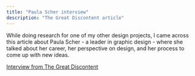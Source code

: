 ```yaml
---
title: "Paula Scher interview"
description: "The Great Discontent article"
---
```



While doing research for one of my other design projects, I came across this article about Paula Scher - a leader in graphic design - where she talked about her career, her perspective on design, and her process to come up with new ideas. 


<a href="http://thegreatdiscontent.com/interview/paula-scher"> Interview from The Great Discontent </a>
